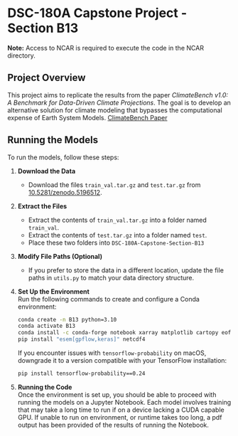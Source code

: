 # DSC-180A Capstone Project - Section B13

**Note:** Access to NCAR is required to execute the code in the NCAR directory.

## Project Overview

This project aims to replicate the results from the paper *ClimateBench v1.0: A Benchmark for Data-Driven Climate Projections*. The goal is to develop an alternative solution for climate modeling that bypasses the computational expense of Earth System Models. [ClimateBench Paper](https://agupubs.onlinelibrary.wiley.com/doi/full/10.1029/2021MS002954)



## Running the Models

To run the models, follow these steps:

1. **Download the Data**  
   - Download the files `train_val.tar.gz` and `test.tar.gz` from [10.5281/zenodo.5196512](https://zenodo.org/records/7064308).

2. **Extract the Files**  
   - Extract the contents of `train_val.tar.gz` into a folder named `train_val`.
   - Extract the contents of `test.tar.gz` into a folder named `test`.
   - Place these two folders into `DSC-180A-Capstone-Section-B13`

3. **Modify File Paths (Optional)**  
   - If you prefer to store the data in a different location, update the file paths in `utils.py` to match your data directory structure.

4. **Set Up the Environment**  
   Run the following commands to create and configure a Conda environment:

   ```bash
   conda create -n B13 python=3.10
   conda activate B13
   conda install -c conda-forge notebook xarray matplotlib cartopy eofs scikit-learn
   pip install "esem[gpflow,keras]" netcdf4
   ```

    If you encounter issues with `tensorflow-probability` on macOS, downgrade it to a version compatible with your TensorFlow installation:

    ```bash
    pip install tensorflow-probability==0.24
    ```

5. **Running the Code** \
   Once the environment is set up, you should be able to proceed with running the models on a Jupyter Notebook. Each model involves
   training that may take a long time to run if on a device lacking a CUDA capable GPU. If unable to run on environment, or runtime takes
   too long, a pdf output has been provided of the results of running the Notebook. 

